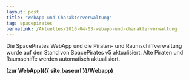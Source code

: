```yaml
---
layout: post
title: "WebApp und Charakterverwaltung"
tag: spacepirates
permalink: /Aktuelles/2016-04-03-webapp-und-charakterverwaltung
---
```


Die SpacePirates WebApp und die Piraten- und Raumschiffverwaltung wurde auf den Stand von SpacePirates v5 aktualisiert. Alte Piraten und Raumschiffe werden automatisch aktualisiert.

**[zur WebApp]({{ site.baseurl }}/Webapp)**


